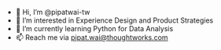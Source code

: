 - 👋 Hi, I’m @pipatwai-tw
- 👀 I’m interested in Experience Design and Product Strategies
- 🌱 I’m currently learning Python for Data Analysis
- 📫 Reach me via pipat.wai@thoughtworks.com

<!---
pipatwai-tw/pipatwai-tw is a ✨ special ✨ repository because its `README.md` (this file) appears on your GitHub profile.
You can click the Preview link to take a look at your changes.
--->
